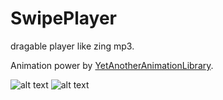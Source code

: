# SwipePlayer

dragable player like zing mp3.

Animation power by [YetAnotherAnimationLibrary](https://github.com/lkzhao/YetAnotherAnimationLibrary).


![alt text](https://raw.githubusercontent.com/iop883684/SwipePlayer/master/image/img1.png)
![alt text](https://raw.githubusercontent.com/iop883684/SwipePlayer/master/image/img2.png)